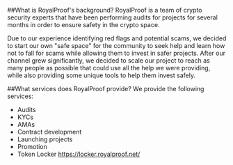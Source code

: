 ##What is RoyalProof's background?
RoyalProof is a team of crypto security experts that have been performing audits for projects for several months in order to ensure safety in the crypto space.

Due to our experience identifying red flags and potential scams, we decided to start our own "safe space" for the community to seek help and learn how not to fall for scams while allowing them to invest in safer projects. After our channel grew significantly, we decided to scale our project to reach as many people as possible that could use all the help we were providing, while also providing some unique tools to help them invest safely.

##What services does RoyalProof provide?
We provide the following services:

- Audits
- KYCs
- AMAs
- Contract development
- Launching projects
- Promotion
- Token Locker https://locker.royalproof.net/
